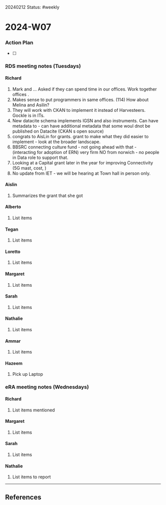 20240212
Status: #weekly

# 2024-W07



### Action Plan
- [ ] 

### RDS meeting notes  (Tuesdays)

#### Richard
 1. Mark and ... Asked if they can spend time in our offices. Work together offices . 
 2. Makes sense to put programmers in same offices. (114) How about Melina and Asilin? 
 3. They will work with CKAN to implement it instead of Harvesteers. Gockle is in ITs. 
 4. New datacite schema implements IGSN and also instruments. Can have metadata to - can have additional metadata that some  woul dnot be published on Datacite (CKAN s open source) 
 5. congrats to AisLin for grants. grant to make what they did easier to implement - look at the broader landscape. 
 6. BBSRC connecting culture fund - not going ahead with that - (interacting for adoption of ERN) very firm NO from norwich - no people in Data role to support that. 
 7. Looking at a Capital grant later in the year for improving Connectivity (5G mast, cost, )
 8. No update from IET - we will be hearing at Town hall in person only. 
#### Aislin
 1. Summarizes the grant that she got  
#### Alberto
 1. List items
#### Tegan
 1. List items
#### Loretto
 1. List items
#### Margaret
 1. List items
#### Sarah
 1. List items
#### Nathalie
 1. List items
#### Ammar
 1. List items

#### Hazeem 
1. Pick up Laptop

### eRA meeting notes (Wednesdays)

#### Richard
 1. List items mentioned 
#### Margaret
 1. List items
#### Sarah
 1. List items
#### Nathalie
 1. List items to report 

---
## References 
